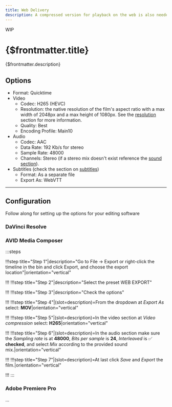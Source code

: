 ```yaml
---
title: Web Delivery
description: A compressed version for playback on the web is also needed.
---
```


<span class="wip">WIP</span>

# {$frontmatter.title}

{$frontmatter.description}

## Options

- Format: Quicktime
- Video
  - Codec: H265 (HEVC)
  - Resolution: the native resolution of the film's aspect ratio with a max width of 2048px and a max height of 1080px. See the [resolution](/docs/best-practices/resolution) section for more information.
  - Quality: Best
  - Encoding Profile: Main10
- Audio
  - Codec: AAC
  - Data Rate: 192 Kb/s for stereo
  - Sample Rate: 48000
  - Channels: Stereo (if a stereo mix doesn't exist reference the [sound section](/docs/best-practices/sound)).
- Subtitles (check the section on [subtitles](/docs/best-practices/subtitles))
  - Format: As a separate file
  - Export As: WebVTT

---

## Configuration

Follow along for setting up the options for your editing software

### DaVinci Resolve

### AVID Media Composer

:::steps

!!!step title="Step 1"|description="Go to File -> Export or right-click the timeline in the bin and click Export, and choose the export location"|orientation="vertical"

!!!
!!!step title="Step 2"|description="Select the preset WEB EXPORT"

!!!
!!!step title="Step 3"|description="Check the options"

!!!
!!!step title="Step 4"|(slot=description)=From the dropdown at _Export As_ select: **MOV**|orientation="vertical"

!!!
!!!step title="Step 5"|(slot=description)=In the video section at _Video compression_ select: **H265**|orientation="vertical"

!!!
!!!step title="Step 6"|(slot=description)=In the audio section make sure the _Sampling rate_ is at **48000**, _Bits per sample_ is **24**, _Interleaved_ is ✅ **checked**, and select _Mix_ according to the provided sound mix.|orientation="vertical"

!!!
!!!step title="Step 7"|(slot=description)=At last click _Save_ and _Export_ the film.|orientation="vertical"

!!!
:::

### Adobe Premiere Pro

...
